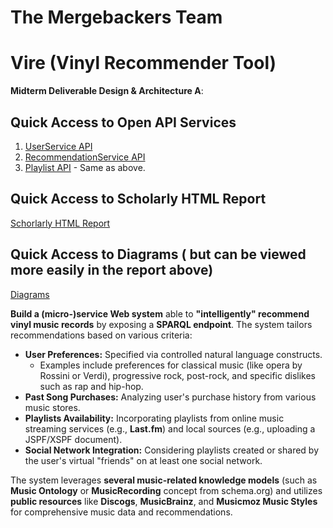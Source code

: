 # The Mergebackers Team
# Vire (Vinyl Recommender Tool) 

**Midterm Deliverable Design & Architecture A**:

## Quick Access to Open API Services

1. [UserService API](https://htmlpreview.github.io/?https://github.com/andreiprepelita/VireWade/blob/main/Midterm%20Deliverable%20Design%20%26%20Architecture%20A/Open%20API%20SPECIFICATION/User%20Service%20-%20Open%20API/index.html)
2. [RecommendationService API](https://htmlpreview.github.io/?https://github.com/andreiprepelita/VireWade/blob/main/Midterm%20Deliverable%20Design%20%26%20Architecture%20A/Open%20API%20SPECIFICATION/Recommendation%20Service%20-%20Open%20API/index.html)
3. [Playlist API](path/to/Playlist/API/documentation) - Same as above.


## Quick Access to Scholarly HTML Report
[Schorlarly HTML Report](https://andreiprepelita.github.io/Tehnical-Report-Vire-Midterm-evaluation/)

## Quick Access to Diagrams ( but can be viewed more easily in the report above)

[Diagrams]([https://andreiprepelita.github.io/Tehnical-Report-Vire-Midterm-evaluation/](https://github.com/andreiprepelita/VireWade/tree/main/Midterm%20Deliverable%20Design%20%26%20Architecture%20A/Diagrams))

**Build a (micro-)service Web system** able to **"intelligently" recommend vinyl music records** by exposing a **SPARQL endpoint**. The system tailors recommendations based on various criteria:

- **User Preferences:** Specified via controlled natural language constructs. 
  - Examples include preferences for classical music (like opera by Rossini or Verdi), progressive rock, post-rock, and specific dislikes such as rap and hip-hop.
- **Past Song Purchases:** Analyzing user's purchase history from various music stores.
- **Playlists Availability:** Incorporating playlists from online music streaming services (e.g., **Last.fm**) and local sources (e.g., uploading a JSPF/XSPF document).
- **Social Network Integration:** Considering playlists created or shared by the user's virtual "friends" on at least one social network.

The system leverages **several music-related knowledge models** (such as **Music Ontology** or **MusicRecording** concept from schema.org) and utilizes **public resources** like **Discogs**, **MusicBrainz**, and **Musicmoz Music Styles** for comprehensive music data and recommendations.

